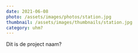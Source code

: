 ```yaml
---
date: 2021-06-08
photo: /assets/images/photos/station.jpg
thumbnail: /assets/images/thumbnails/station.jpg
category: uhm?
---
```

Dit is de project naam?
